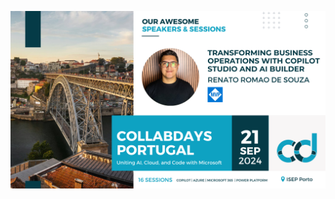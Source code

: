 ![alt text](https://github.com/renatoromao/collabdays-porto24/blob/main/20240717_084542000_iOS.png)
